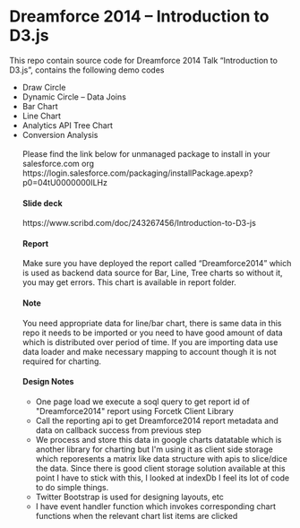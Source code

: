   <h1>Dreamforce 2014 – Introduction to D3.js</h1>
  
  This repo contain source code for Dreamforce 2014 Talk “Introduction to D3.js”, contains the following demo codes
  <ul>
  <li>Draw Circle</li>
  <li>Dynamic Circle – Data Joins</li>
  <li>Bar Chart </li>
  <li>Line Chart </li>
  <li>Analytics API Tree Chart </li>
  <li>Conversion Analysis</li>

<br/>
Please find the link below for unmanaged package to install in your salesforce.com org
https://login.salesforce.com/packaging/installPackage.apexp?p0=04tU0000000ILHz

<h4>Slide deck</h4>
https://www.scribd.com/doc/243267456/Introduction-to-D3-js

<h4>Report</h4>
Make sure you have deployed the report called “Dreamforce2014” which is used as backend data source for Bar, Line, Tree charts so without it, you may get errors. This chart is available in report folder.

<h4>Note</h4>
You need appropriate data for line/bar chart, there is same data in this repo it needs to be imported or you need to have good amount of data which is distributed over period of time. If you are importing data use data loader and make necessary mapping to account though it is not required for charting.


<h4>Design Notes</h4>

<ul>
<li>One page load we execute a soql query to get report id of "Dreamforce2014" report using Forcetk Client Library</li>
<li>Call the reporting api to get Dreamforce2014 report metadata and data on callback success from previous step </li>
<li>We process and store this data in google charts datatable which is another library for charting but I'm using it as client side storage which reporesents a matrix like data structure with apis to slice/dice the data. Since there is good client storage solution available at this point I have to stick with this, I looked at indexDb I feel its lot of code to do simple things. </li>
<li>Twitter Bootstrap is used for designing layouts, etc </li>
<li> I have event handler function which invokes corresponding chart functions when the relevant chart list items are clicked </li>
</ul>


